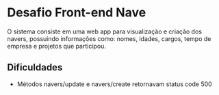 # Desafio Front-end Nave

O sistema consiste em uma web app para visualização e criação dos navers, possuindo informações como: nomes, idades, cargos, tempo de empresa e projetos que participou.

## Dificuldades

- Métodos navers/update e navers/create retornavam status code 500

